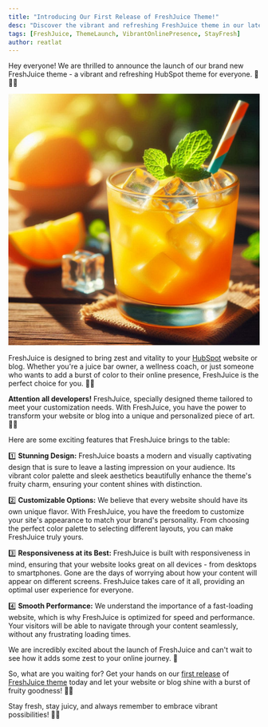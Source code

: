 ```yaml
---
title: "Introducing Our First Release of FreshJuice Theme!"
desc: "Discover the vibrant and refreshing FreshJuice theme in our latest release! With its eye-catching design, customizable options, and seamless performance, FreshJuice brings a burst of color to your website or blog. Embrace the fruit-inspired aesthetic and stand out from the crowd. Get your hands on FreshJuice today and bring some zest to your online presence! 🍊🌈"
tags: [FreshJuice, ThemeLaunch, VibrantOnlinePresence, StayFresh]
author: reatlat
---
```


Hey everyone! We are thrilled to announce the launch of our brand new FreshJuice theme - a vibrant and refreshing HubSpot theme for everyone. 🍹🎉💫

<img src="./fresh-juice.jpeg" alt="FreshJuice" eleventy:widths="320">

FreshJuice is designed to bring zest and vitality to your [HubSpot](https://www.hubspot.com/) website or blog. Whether you're a juice bar owner, a wellness coach, or just someone who wants to add a burst of color to their online presence, FreshJuice is the perfect choice for you. 🌈🌿

**Attention all developers!** FreshJuice, specially designed theme tailored to meet your customization needs. With FreshJuice, you have the power to transform your website or blog into a unique and personalized piece of art. 🎨✨

Here are some exciting features that FreshJuice brings to the table:

1️⃣ **Stunning Design:**
FreshJuice boasts a modern and visually captivating design that is sure to leave a lasting impression on your audience. Its vibrant color palette and sleek aesthetics beautifully enhance the theme's fruity charm, ensuring your content shines with distinction.

2️⃣ **Customizable Options:**
We believe that every website should have its own unique flavor. With FreshJuice, you have the freedom to customize your site's appearance to match your brand's personality. From choosing the perfect color palette to selecting different layouts, you can make FreshJuice truly yours.

3️⃣ **Responsiveness at its Best:**
FreshJuice is built with responsiveness in mind, ensuring that your website looks great on all devices - from desktops to smartphones. Gone are the days of worrying about how your content will appear on different screens. FreshJuice takes care of it all, providing an optimal user experience for everyone.

4️⃣ **Smooth Performance:**
We understand the importance of a fast-loading website, which is why FreshJuice is optimized for speed and performance. Your visitors will be able to navigate through your content seamlessly, without any frustrating loading times.

We are incredibly excited about the launch of FreshJuice and can't wait to see how it adds some zest to your online journey. 🌟

So, what are you waiting for? Get your hands on our [first release](https://github.com/freshjuice-dev/freshjuice-hubspot-theme/releases) of [FreshJuice theme](/docs/) today and let your website or blog shine with a burst of fruity goodness! 🍊🔥

Stay fresh, stay juicy, and always remember to embrace vibrant possibilities! 🌈💪
